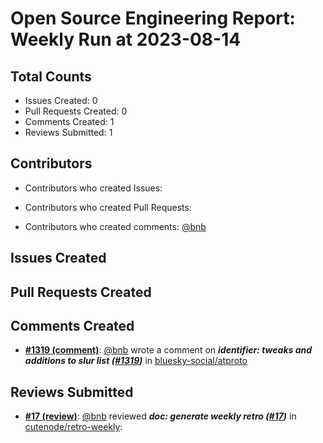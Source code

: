 # Open Source Engineering Report: Weekly Run at 2023-08-14

## Total Counts

* Issues Created: 0
* Pull Requests Created: 0
* Comments Created: 1
* Reviews Submitted: 1

## Contributors

* Contributors who created Issues: 

* Contributors who created Pull Requests: 

* Contributors who created comments: [@bnb](https://github.com/bnb)

## Issues Created



## Pull Requests Created



## Comments Created

* **[#1319 (comment)](https://github.com/bluesky-social/atproto/pull/1319#issuecomment-1634544112)**: [@bnb](https://github.com/bnb) wrote a comment on _**identifier: tweaks and additions to slur list ([#1319](https://github.com/bluesky-social/atproto/pull/1319))**_ in [bluesky-social/atproto](https://github.com/bluesky-social/atproto)

## Reviews Submitted

* **[#17 (review)](https://github.com/cutenode/retro-weekly/pull/17#pullrequestreview-1522608749)**: [@bnb](https://github.com/bnb) reviewed _**doc: generate weekly retro ([#17](https://github.com/cutenode/retro-weekly/pull/17))**_ in [cutenode/retro-weekly](https://github.com/cutenode/retro-weekly): 